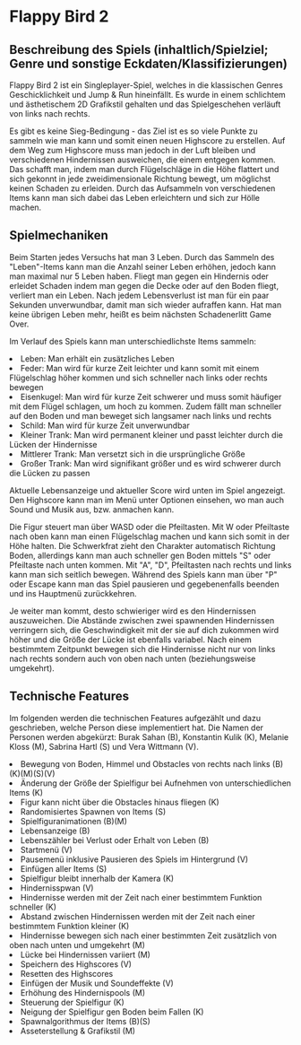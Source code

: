# Flappy Bird 2

## Beschreibung des Spiels (inhaltlich/Spielziel; Genre und sonstige Eckdaten/Klassifizierungen)

Flappy Bird 2 ist ein Singleplayer-Spiel, welches in die klassischen Genres Geschicklichkeit und Jump & Run hineinfällt. Es wurde in einem schlichtem und ästhetischem 2D Grafikstil gehalten und das Spielgeschehen verläuft von links nach rechts.

Es gibt es keine Sieg-Bedingung - das Ziel ist es so viele Punkte zu sammeln wie man kann und somit einen neuen Highscore zu erstellen. Auf dem Weg zum Highscore muss man jedoch in der Luft bleiben und verschiedenen Hindernissen ausweichen, die einem entgegen kommen. Das schafft man, indem man durch Flügelschläge in die Höhe flattert und sich gekonnt in jede zweidimensionale Richtung bewegt, um möglichst keinen Schaden zu erleiden. Durch das Aufsammeln von verschiedenen Items kann man sich dabei das Leben erleichtern und sich zur Hölle machen.


## Spielmechaniken

Beim Starten jedes Versuchs hat man 3 Leben. Durch das Sammeln des "Leben"-Items kann man die Anzahl seiner Leben erhöhen, jedoch kann man maximal nur 5 Leben haben. Fliegt man gegen ein Hindernis oder erleidet Schaden indem man gegen die Decke oder auf den Boden fliegt, verliert man ein Leben. Nach jedem Lebensverlust ist man für ein paar Sekunden unverwundbar, damit man sich wieder aufraffen kann. Hat man keine übrigen Leben mehr, heißt es beim nächsten Schadenerlitt Game Over.

Im Verlauf des Spiels kann man unterschiedlichste Items sammeln:
<li>Leben: Man erhält ein zusätzliches Leben
<li>Feder: Man wird für kurze Zeit leichter und kann somit mit einem Flügelschlag höher kommen und sich schneller nach links oder rechts bewegen
<li>Eisenkugel: Man wird für kurze Zeit schwerer und muss somit häufiger mit dem Flügel schlagen, um hoch zu kommen. Zudem fällt man schneller auf den Boden und man beweget sich langsamer nach links und rechts
<li>Schild: Man wird für kurze Zeit unverwundbar
<li>Kleiner Trank: Man wird permanent kleiner und passt leichter durch die Lücken der Hindernisse
<li>Mittlerer Trank: Man versetzt sich in die ursprüngliche Größe
<li>Großer Trank: Man wird signifikant größer und es wird schwerer durch die Lücken zu passen

Aktuelle Lebensanzeige und aktueller Score wird unten im Spiel angezeigt. Den Highscore kann man im Menü unter Optionen einsehen, wo man auch Sound und Musik aus, bzw. anmachen kann.

Die Figur steuert man über WASD oder die Pfeiltasten. Mit W oder Pfeiltaste nach oben kann man einen Flügelschlag machen und kann sich somit in der Höhe halten. Die Schwerkfrat zieht den Charakter automatisch Richtung Boden, allerdings kann man auch schneller gen Boden mittels "S" oder Pfeiltaste nach unten kommen. Mit "A", "D", Pfeiltasten nach rechts und links kann man sich seitlich bewegen. Während des Spiels kann man über "P" oder Escape kann man das Spiel pausieren und gegebenenfalls beenden und ins Hauptmenü zurückkehren.

Je weiter man kommt, desto schwieriger wird es den Hindernissen auszuweichen. Die Abstände zwischen zwei spawnenden Hindernissen verringern sich, die Geschwindigkeit mit der sie auf dich zukommen wird höher und die Größe der Lücke ist ebenfalls variabel. Nach einem bestimmtem Zeitpunkt bewegen sich die Hindernisse nicht nur von links nach rechts sondern auch von oben nach unten (beziehungsweise umgekehrt).



## Technische Features

Im folgenden werden die technischen Features aufgezählt und dazu geschrieben, welche Person diese implementiert hat. Die Namen der Personen werden abgekürzt: Burak Sahan (B), Konstantin Kulik (K), Melanie Kloss (M), Sabrina Hartl (S) und Vera Wittmann (V).

<li> Bewegung von Boden, Himmel und Obstacles von rechts nach links (B)(K)(M)(S)(V)
<li> Änderung der Größe der Spielfigur bei Aufnehmen von unterschiedlichen Items (K)
<li> Figur kann nicht über die Obstacles hinaus fliegen (K)
<li> Randomisiertes Spawnen von Items (S)
<li> Spielfiguranimationen (B)(M)
<li> Lebensanzeige (B)
<li> Lebenszähler bei Verlust oder Erhalt von Leben (B)
<li> Startmenü (V)
<li> Pausemenü inklusive Pausieren des Spiels im Hintergrund (V)
<li> Einfügen aller Items (S)
<li> Spielfigur bleibt innerhalb der Kamera (K)
<li> Hindernisspwan (V)
<li> Hindernisse werden mit der Zeit nach einer bestimmtem Funktion schneller (K)
<li> Abstand zwischen Hindernissen werden mit der Zeit nach einer bestimmtem Funktion kleiner (K)
<li> Hindernisse bewegen sich nach einer bestimmten Zeit zusätzlich von oben nach unten und umgekehrt (M)
<li> Lücke bei Hindernissen variiert (M)
<li> Speichern des Highscores (V)
<li> Resetten des Highscores
<li> Einfügen der Musik und Soundeffekte (V)
<li> Erhöhung des Hindernispools (M)
<li> Steuerung der Spielfigur (K)
<li> Neigung der Spielfigur gen Boden beim Fallen (K)
<li> Spawnalgorithmus der Items (B)(S)
<li> Asseterstellung & Grafikstil (M)
